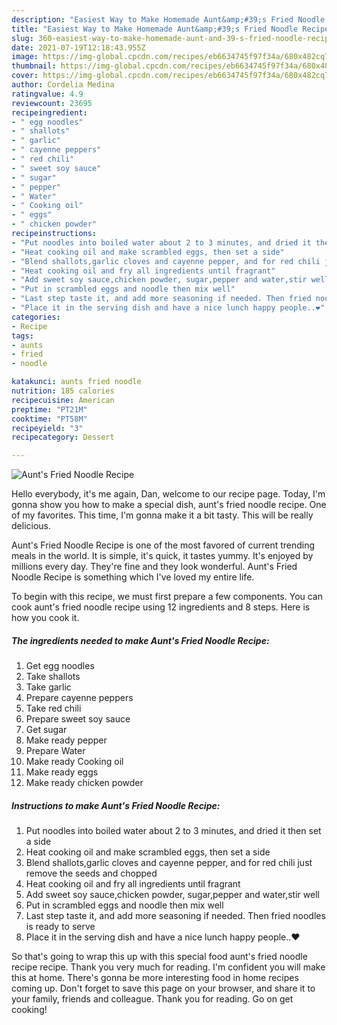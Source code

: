 ```yaml
---
description: "Easiest Way to Make Homemade Aunt&amp;#39;s Fried Noodle Recipe"
title: "Easiest Way to Make Homemade Aunt&amp;#39;s Fried Noodle Recipe"
slug: 360-easiest-way-to-make-homemade-aunt-and-39-s-fried-noodle-recipe
date: 2021-07-19T12:18:43.955Z
image: https://img-global.cpcdn.com/recipes/eb6634745f97f34a/680x482cq70/aunts-fried-noodle-recipe-recipe-main-photo.jpg
thumbnail: https://img-global.cpcdn.com/recipes/eb6634745f97f34a/680x482cq70/aunts-fried-noodle-recipe-recipe-main-photo.jpg
cover: https://img-global.cpcdn.com/recipes/eb6634745f97f34a/680x482cq70/aunts-fried-noodle-recipe-recipe-main-photo.jpg
author: Cordelia Medina
ratingvalue: 4.9
reviewcount: 23695
recipeingredient:
- " egg noodles"
- " shallots"
- " garlic"
- " cayenne peppers"
- " red chili"
- " sweet soy sauce"
- " sugar"
- " pepper"
- " Water"
- " Cooking oil"
- " eggs"
- " chicken powder"
recipeinstructions:
- "Put noodles into boiled water about 2 to 3 minutes, and dried it then set a side"
- "Heat cooking oil and make scrambled eggs, then set a side"
- "Blend shallots,garlic cloves and cayenne pepper, and for red chili just remove the seeds and chopped"
- "Heat cooking oil and fry all ingredients until fragrant"
- "Add sweet soy sauce,chicken powder, sugar,pepper and water,stir well"
- "Put in scrambled eggs and noodle then mix well"
- "Last step taste it, and add more seasoning if needed. Then fried noodles is ready to serve"
- "Place it in the serving dish and have a nice lunch happy people..❤️"
categories:
- Recipe
tags:
- aunts
- fried
- noodle

katakunci: aunts fried noodle 
nutrition: 185 calories
recipecuisine: American
preptime: "PT21M"
cooktime: "PT58M"
recipeyield: "3"
recipecategory: Dessert

---
```



![Aunt&#39;s Fried Noodle Recipe](https://img-global.cpcdn.com/recipes/eb6634745f97f34a/680x482cq70/aunts-fried-noodle-recipe-recipe-main-photo.jpg)

Hello everybody, it's me again, Dan, welcome to our recipe page. Today, I'm gonna show you how to make a special dish, aunt&#39;s fried noodle recipe. One of my favorites. This time, I'm gonna make it a bit tasty. This will be really delicious.



Aunt&#39;s Fried Noodle Recipe is one of the most favored of current trending meals in the world. It is simple, it's quick, it tastes yummy. It's enjoyed by millions every day. They're fine and they look wonderful. Aunt&#39;s Fried Noodle Recipe is something which I've loved my entire life.


To begin with this recipe, we must first prepare a few components. You can cook aunt&#39;s fried noodle recipe using 12 ingredients and 8 steps. Here is how you cook it.

<!--inarticleads1-->

##### The ingredients needed to make Aunt&#39;s Fried Noodle Recipe:

1. Get  egg noodles
1. Take  shallots
1. Take  garlic
1. Prepare  cayenne peppers
1. Take  red chili
1. Prepare  sweet soy sauce
1. Get  sugar
1. Make ready  pepper
1. Prepare  Water
1. Make ready  Cooking oil
1. Make ready  eggs
1. Make ready  chicken powder




<!--inarticleads2-->

##### Instructions to make Aunt&#39;s Fried Noodle Recipe:

1. Put noodles into boiled water about 2 to 3 minutes, and dried it then set a side
1. Heat cooking oil and make scrambled eggs, then set a side
1. Blend shallots,garlic cloves and cayenne pepper, and for red chili just remove the seeds and chopped
1. Heat cooking oil and fry all ingredients until fragrant
1. Add sweet soy sauce,chicken powder, sugar,pepper and water,stir well
1. Put in scrambled eggs and noodle then mix well
1. Last step taste it, and add more seasoning if needed. Then fried noodles is ready to serve
1. Place it in the serving dish and have a nice lunch happy people..❤️




So that's going to wrap this up with this special food aunt&#39;s fried noodle recipe recipe. Thank you very much for reading. I'm confident you will make this at home. There's gonna be more interesting food in home recipes coming up. Don't forget to save this page on your browser, and share it to your family, friends and colleague. Thank you for reading. Go on get cooking!
